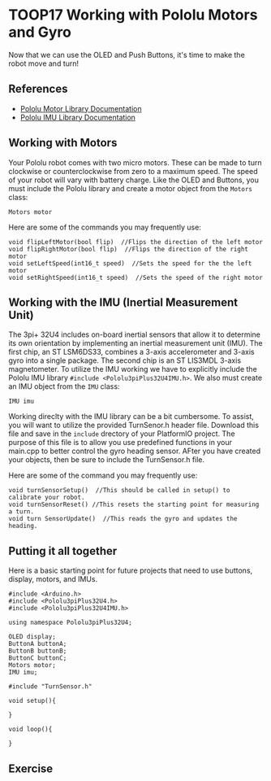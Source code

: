 # TOOP17 Working with Pololu Motors and Gyro
Now that we can use the OLED and Push Buttons, it's time to make the robot move and turn!

## References
- [Pololu Motor Library Documentation](https://pololu.github.io/pololu-3pi-plus-32u4-arduino-library/class_pololu3pi_plus32_u4_1_1_motors.html)
- [Pololu IMU Library Documentation](https://pololu.github.io/pololu-3pi-plus-32u4-arduino-library/class_pololu3pi_plus32_u4_1_1_i_m_u.html)

## Working with Motors
Your Pololu robot comes with two micro motors. These can be made to turn clockwise or counterclockwise from zero to a maximum speed. The speed of your robot will vary with battery charge.  Like the OLED and Buttons, you must include the Pololu library and create a motor object from the `Motors` class:

`Motors motor`

Here are some of the commands you may frequently use:
```
void flipLeftMotor(bool flip)  //Flips the direction of the left motor
void flipRightMotor(bool flip)  //Flips the direction of the right motor
void setLeftSpeed(int16_t speed)  //Sets the speed for the the left motor
void setRightSpeed(int16_t speed)  //Sets the speed of the right motor
```

## Working with the IMU (Inertial Measurement Unit)
The 3pi+ 32U4 includes on-board inertial sensors that allow it to determine its own orientation by implementing an inertial measurement unit (IMU). The first chip, an ST LSM6DS33, combines a 3-axis accelerometer and 3-axis gyro into a single package. The second chip is an ST LIS3MDL 3-axis magnetometer.
To utilize the IMU working we have to explicitly include the Pololu IMU library `#include <Pololu3piPlus32U4IMU.h>`.  We also must create an IMU object from the `IMU` class:

`IMU imu`

Working direclty with the IMU library can be a bit cumbersome.  To assist, you will want to utilize the provided TurnSenor.h header file.  Download this file and save in the `include` drectory of your PlatformIO project.  The purpose of this file is to allow you use predefined functions in your main.cpp to better control the gyro heading sensor. AFter you have created your objects, then be sure to include the TurnSensor.h file. 

Here are some of the command you may frequently use:
```
void turnSensorSetup()  //This should be called in setup() to calibrate your robot. 
void turnSensorReset() //This resets the starting point for measuring a turn.
void turn SensorUpdate()  //This reads the gyro and updates the heading.
```

## Putting it all together
Here is a basic starting point for future projects that need to use buttons, display, motors, and IMUs.
```
#include <Arduino.h>
#include <Pololu3piPlus32U4.h>
#include <Pololu3piPlus32U4IMU.h>

using namespace Pololu3piPlus32U4;

OLED display;
ButtonA buttonA;
ButtonB buttonB;
ButtonC buttonC;
Motors motor;
IMU imu;

#include "TurnSensor.h"

void setup(){

}

void loop(){

}

```
## Exercise








